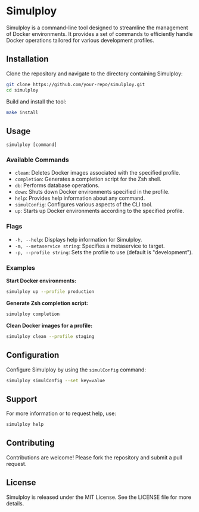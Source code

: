 # Simulploy

Simulploy is a command-line tool designed to streamline the management of Docker environments. It provides a set of commands to efficiently handle Docker operations tailored for various development profiles.

## Installation

Clone the repository and navigate to the directory containing Simulploy:

```bash
git clone https://github.com/your-repo/simulploy.git
cd simulploy
```

Build and install the tool:

```bash
make install
```

## Usage

```plaintext
simulploy [command]
```

### Available Commands

- `clean`: Deletes Docker images associated with the specified profile.
- `completion`: Generates a completion script for the Zsh shell.
- `db`: Performs database operations.
- `down`: Shuts down Docker environments specified in the profile.
- `help`: Provides help information about any command.
- `simulConfig`: Configures various aspects of the CLI tool.
- `up`: Starts up Docker environments according to the specified profile.

### Flags

- `-h, --help`: Displays help information for Simulploy.
- `-m, --metaservice string`: Specifies a metaservice to target.
- `-p, --profile string`: Sets the profile to use (default is "development").

### Examples

**Start Docker environments:**

```bash
simulploy up --profile production
```

**Generate Zsh completion script:**

```bash
simulploy completion
```

**Clean Docker images for a profile:**

```bash
simulploy clean --profile staging
```

## Configuration

Configure Simulploy by using the `simulConfig` command:

```bash
simulploy simulConfig --set key=value
```

## Support

For more information or to request help, use:

```bash
simulploy help
```

## Contributing

Contributions are welcome! Please fork the repository and submit a pull request.

## License

Simulploy is released under the MIT License. See the LICENSE file for more details.

